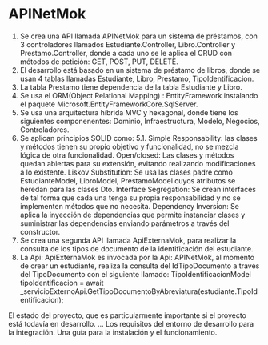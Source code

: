 # APINetMok
1. Se crea una API llamada APINetMok para un sistema de préstamos, con 3 controladores llamados Estudiante.Controller, Libro.Controller y Prestamo.Controller, donde a cada uno se le aplica el CRUD con métodos de petición: GET, POST, PUT, DELETE.
2.  El desarrollo está basado en un sistema de préstamo de libros, donde se usan 4 tablas llamadas Estudiante, Libro, Prestamo, TipoIdentificacion.
3. La tabla Prestamo tiene dependencia de la tabla Estudiante y Libro.
4. Se usa el ORM(Object Relational Mapping) : EntityFramework instalando el paquete Microsoft.EntityFrameworkCore.SqlServer.
5. Se usa una arquitectura híbrida MVC y hexagonal, donde tiene los siguientes componenentes: Dominio, Infraestructura, Modelo, Negocios, Controladores.
6. Se aplican principios SOLID como:
   5.1. Simple Responsability: las clases y métodos tienen su propio objetivo y funcionalidad, no se mezcla lógica de otra funcionalidad.
   Open/closed: Las clases y métodos quedan abiertas para su extensión, evitando realizando modificaciones a lo existente.
   Liskov Substitution: Se usa las clases padre como EstudianteModel, LibroModel, PrestamoModel cuyos atributos se heredan para las clases Dto.
   Interface Segregation: Se crean interfaces de tal forma que cada una tenga su propia responsabilidad y no se implementen métodos que no necesita.
   Dependency Inversion: Se aplica la inyección de dependencias que permite instanciar clases y suministrar las dependencias enviando parámetros a través del constructor.
7. Se crea una segunda API llamada ApiExternaMok, para realizar la consulta de los tipos de documento de la identificación del estudiante.
8. La Api: ApiExternaMok es invocada por la Api: APINetMok, al momento de crear un estudiante, realiza la consulta del IdTipoDocumento a través del TipoDocumento con el
   siguiente llamado:  TipoIdentificacionModel tipoIdentificacion = await _servicioExternoApi.GetTipoDocumentoByAbreviatura(estudiante.TipoIdentificacion);
   
   
   
   
   
El estado del proyecto, que es particularmente importante si el proyecto está todavía en desarrollo. ...
Los requisitos del entorno de desarrollo para la integración.
Una guía para la instalación y el funcionamiento.

